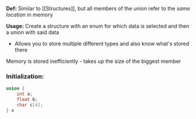 **Def:** Similar to [[Structures]], but all members of the union refer to the *same location* in memory

**Usage:** Create a structure with an enum for which data is selected and then a union with said data
- Allows you to store multiple different types and also know what's stored there

Memory is stored inefficiently - takes up the size of the biggest member

### Initialization:
```c
union {
	int a;
	float b;
	char c[4];
} x
```

